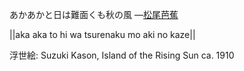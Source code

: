 あかあかと日は難面くも秋の風
—[松尾芭蕉](https://ja.wikipedia.org/wiki/松尾芭蕉)

||aka aka to hi wa tsurenaku mo aki no kaze||

浮世絵: Suzuki Kason, Island of the Rising Sun ca. 1910